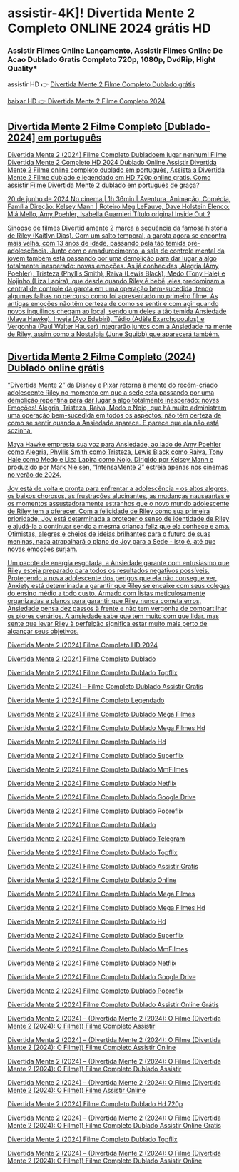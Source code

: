# assistir-4K]! Divertida Mente 2 Completo ONLINE 2024 grátis HD

### Assistir Filmes Online Lançamento, Assistir Filmes Online De Acao Dublado Gratis Completo 720p, 1080p, DvdRip, Hight Quality*

assistir HD 👉  <a href="https://reportodays.com/pt/movie/1022789/insideout2-hub" rel="nofollow">Divertida Mente 2 Filme Completo Dublado grátis</p>

baixar HD 👉   <a href="https://reportodays.com/pt/movie/1022789/insideout2-hub" rel="nofollow">Divertida Mente 2 Filme Completo 2024</p>

## Divertida Mente 2 Filme Completo [Dublado-2024] em português

Divertida Mente 2 (2024) Filme Completo Dubladoem lugar nenhum! Filme Divertida Mente 2 Completo HD 2024 Dublado Online Assistir Divertida Mente 2 Filme online completo dublado em português, Assista a Divertida Mente 2 Filme dublado e legendado em HD 720p online gratis. Como assistir Filme Divertida Mente 2 dublado em português de graça?

20 de junho de 2024 No cinema | 1h 36min | Aventura, Animação, Comédia, Família
Direção: Kelsey Mann | Roteiro Meg LeFauve, Dave Holstein
Elenco: Miá Mello, Amy Poehler, Isabella Guarnieri
Título original Inside Out 2

Sinopse de filmes
Divertid amente 2 marca a sequência da famosa história de Riley (Kaitlyn Dias). Com um salto temporal, a garota agora se encontra mais velha, com 13 anos de idade, passando pela tão temida pré-adolescência. Junto com o amadurecimento, a sala de controle mental da jovem também está passando por uma demolição para dar lugar a algo totalmente inesperado: novas emoções. As já conhecidas, Alegria (Amy Poehler), Tristeza (Phyllis Smith), Raiva (Lewis Black), Medo (Tony Hale) e Nojinho (Liza Lapira), que desde quando Riley é bebê, eles predominam a central de controle da garota em uma operação bem-sucedida, tendo algumas falhas no percurso como foi apresentado no primeiro filme. As antigas emoções não têm certeza de como se sentir e com agir quando novos inquilinos chegam ao local, sendo um deles a tão temida Ansiedade (Maya Hawke). Inveja (Ayo Edebiri), Tédio (Adèle Exarchopoulos) e Vergonha (Paul Walter Hauser) integrarão juntos com a Ansiedade na mente de Riley, assim como a Nostalgia (June Squibb) que aparecerá também.

## Divertida Mente 2 Filme Completo (2024) Dublado online grátis

“Divertida Mente 2” da Disney e Pixar retorna à mente do recém-criado adolescente Riley no momento em que a sede está passando por uma demolição repentina para dar lugar a algo totalmente inesperado: novas Emoções! Alegria, Tristeza, Raiva, Medo e Nojo, que há muito administram uma operação bem-sucedida em todos os aspectos, não têm certeza de como se sentir quando a Ansiedade aparece. E parece que ela não está sozinha.

Maya Hawke empresta sua voz para Ansiedade, ao lado de Amy Poehler como Alegria, Phyllis Smith como Tristeza, Lewis Black como Raiva, Tony Hale como Medo e Liza Lapira como Nojo. Dirigido por Kelsey Mann e produzido por Mark Nielsen, “IntensaMente 2” estreia apenas nos cinemas no verão de 2024.

Joy está de volta e pronta para enfrentar a adolescência – os altos alegres, os baixos chorosos, as frustrações alucinantes, as mudanças nauseantes e os momentos assustadoramente estranhos que o novo mundo adolescente de Riley tem a oferecer. Com a felicidade de Riley como sua primeira prioridade, Joy está determinada a proteger o senso de identidade de Riley e ajudá-la a continuar sendo a mesma criança feliz que ela conhece e ama. Otimistas, alegres e cheios de ideias brilhantes para o futuro de suas meninas, nada atrapalhará o plano de Joy para a Sede - isto é, até que novas emoções surjam.

Um pacote de energia esgotada, a Ansiedade garante com entusiasmo que Riley esteja preparado para todos os resultados negativos possíveis. Protegendo a nova adolescente dos perigos que ela não consegue ver, Anxiety está determinada a garantir que Riley se encaixe com seus colegas do ensino médio a todo custo. Armado com listas meticulosamente organizadas e planos para garantir que Riley nunca cometa erros, Ansiedade pensa dez passos à frente e não tem vergonha de compartilhar os piores cenários. A ansiedade sabe que tem muito com que lidar, mas sente que levar Riley à perfeição significa estar muito mais perto de alcançar seus objetivos.

Divertida Mente 2 (2024) Filme Completo HD 2024

Divertida Mente 2 (2024) Filme Completo Dublado

Divertida Mente 2 (2024) Filme Completo Dublado Topflix

Divertida Mente 2 (2024) – Filme Completo Dublado Assistir Gratis

Divertida Mente 2 (2024) Filme Completo Legendado

Divertida Mente 2 (2024) Filme Completo Dublado Mega Filmes

Divertida Mente 2 (2024) Filme Completo Dublado Mega Filmes Hd

Divertida Mente 2 (2024) Filme Completo Dublado Hd

Divertida Mente 2 (2024) Filme Completo Dublado Superflix

Divertida Mente 2 (2024) Filme Completo Dublado MmFilmes

Divertida Mente 2 (2024) Filme Completo Dublado Netflix

Divertida Mente 2 (2024) Filme Completo Dublado Google Drive

Divertida Mente 2 (2024) Filme Completo Dublado Pobreflix

Divertida Mente 2 (2024) Filme Completo Dublado

Divertida Mente 2 (2024) Filme Completo Dublado Telegram

Divertida Mente 2 (2024) Filme Completo Dublado Topflix

Divertida Mente 2 (2024) Filme Completo Dublado Assistir Gratis

Divertida Mente 2 (2024) Filme Completo Dublado Online

Divertida Mente 2 (2024) Filme Completo Dublado Mega Filmes

Divertida Mente 2 (2024) Filme Completo Dublado Mega Filmes Hd

Divertida Mente 2 (2024) Filme Completo Dublado Hd

Divertida Mente 2 (2024) Filme Completo Dublado Superflix

Divertida Mente 2 (2024) Filme Completo Dublado MmFilmes

Divertida Mente 2 (2024) Filme Completo Dublado Netflix

Divertida Mente 2 (2024) Filme Completo Dublado Google Drive

Divertida Mente 2 (2024) Filme Completo Dublado Pobreflix

Divertida Mente 2 (2024) Filme Completo Dublado Assistir Online Grátis

Divertida Mente 2 (2024) – (Divertida Mente 2 (2024): O Filme (Divertida Mente 2 (2024): O Filme)) Filme Completo Assistir

Divertida Mente 2 (2024) – (Divertida Mente 2 (2024): O Filme (Divertida Mente 2 (2024): O Filme)) Filme Completo Assistir Online

Divertida Mente 2 (2024) – (Divertida Mente 2 (2024): O Filme (Divertida Mente 2 (2024): O Filme)) Filme Completo Dublado Assistir

Divertida Mente 2 (2024) – (Divertida Mente 2 (2024): O Filme (Divertida Mente 2 (2024): O Filme)) Filme Assistir Online

Divertida Mente 2 (2024) Filme Completo Dublado Hd 720p

Divertida Mente 2 (2024) – (Divertida Mente 2 (2024): O Filme (Divertida Mente 2 (2024): O Filme)) Filme Completo Dublado Assistir Online Gratis

Divertida Mente 2 (2024) Filme Completo Dublado Topflix

Divertida Mente 2 (2024) – (Divertida Mente 2 (2024): O Filme (Divertida Mente 2 (2024): O Filme)) Filme Completo Dublado Assistir Online

